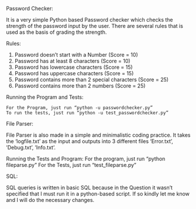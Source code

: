 Password Checker:

It is a very simple Python based Password checker which checks the strength of the password input by the user. There are several rules that is used as the basis of grading the strength.

Rules:
1.	Password doesn’t start with a Number (Score = 10)
2.	Password has at least 8 characters (Score = 10)
3.	Password has lowercase characters (Score = 15)
4.	Password has uppercase characters (Score = 15)
5.	Password contains more than 2 special characters (Score = 25)
6.	Password contains more than 2 numbers (Score = 25)


Running the Program and Tests:


	For the Program, just run “python -u passwordchecker.py”
	To run the tests, just run “python -u test_passwordchecker.py”


File Parser:

File Parser is also made in a simple and minimalistic coding practice. It takes the ‘logfile.txt’ as the input and outputs into 3 different files ‘Error.txt’, ’Debug.txt’, ’Info.txt’.


Running the Tests and Program:
	For the program, just run “python fileparse.py”
	For the Tests, just run “test_fileparse.py”


SQL:


SQL queries is written in basic SQL because in the Question it wasn’t specified that I must run it in a python-based script. If so kindly let me know and I will do the necessary changes.
